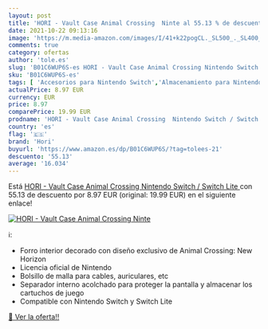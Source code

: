 ```yaml
---
layout: post
title: 'HORI - Vault Case Animal Crossing  Ninte al 55.13 % de descuento'
date: 2021-10-22 09:13:16
image: 'https://m.media-amazon.com/images/I/41+k22pogCL._SL500_._SL400_.jpg'
comments: true
category: ofertas
author: 'tole.es'
slug: 'B01C6WUP6S-es HORI - Vault Case Animal Crossing Nintendo Switch / Switch...'
sku: 'B01C6WUP6S-es'
tags: [ 'Accesorios para Nintendo Switch','Almacenamiento para Nintendo Switch','Fundas y almacenamiento para Nintendo Switch','Hardware y juegos para Nintendo Switch','Videojuegos','hori','nintendo', ]
actualPrice: 8.97 EUR
currency: EUR
price: 8.97
comparePrice: 19.99 EUR
prodname: 'HORI - Vault Case Animal Crossing  Nintendo Switch / Switch Lite '
country: 'es'
flag: '🇪🇸'
brand: 'Hori'
buyurl: 'https://www.amazon.es/dp/B01C6WUP6S/?tag=tolees-21'
descuento: '55.13'
average: '16.034'
---
```


Está [HORI - Vault Case Animal Crossing  Nintendo Switch / Switch Lite ](https://www.amazon.es/dp/B01C6WUP6S/?tag=tolees-21) con 55.13 de descuento por 8.97 EUR (original: 19.99 EUR) en el siguiente enlace!

[![HORI - Vault Case Animal Crossing  Ninte](https://m.media-amazon.com/images/I/41+k22pogCL._SL500_._SL400_.jpg)](https://www.amazon.es/dp/B01C6WUP6S/?tag=tolees-21)

ℹ️:

- Forro interior decorado con diseño exclusivo de Animal Crossing: New Horizon
- Licencia oficial de Nintendo
- Bolsillo de malla para cables, auriculares, etc
- Separador interno acolchado para proteger la pantalla y almacenar los cartuchos de juego
- Compatible con Nintendo Switch y Switch Lite

[🛒 Ver la oferta!!](https://www.amazon.es/dp/B01C6WUP6S/?tag=tolees-21)

